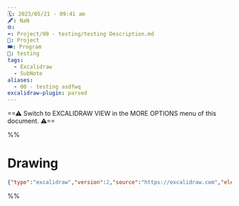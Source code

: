 ```yaml
---
🗓️: 2023/05/21 - 09:41 am
🖋️: NaN
🌐: 
⬅️: Project/00 - testing/testing Description.md
🎫: Project
🎟️: Program
🔖: testing
tags:
  - Excalidraw
  - SubNote
aliases:
  - 00 - testing asdfwq
excalidraw-plugin: parsed
---
```

==⚠  Switch to EXCALIDRAW VIEW in the MORE OPTIONS menu of this document. ⚠==


%%
# Drawing
```json
{"type":"excalidraw","version":2,"source":"https://excalidraw.com","elements":[],"appState":{"gridSize":null,"viewBackgroundColor":"#ffffff"}}
```
%%